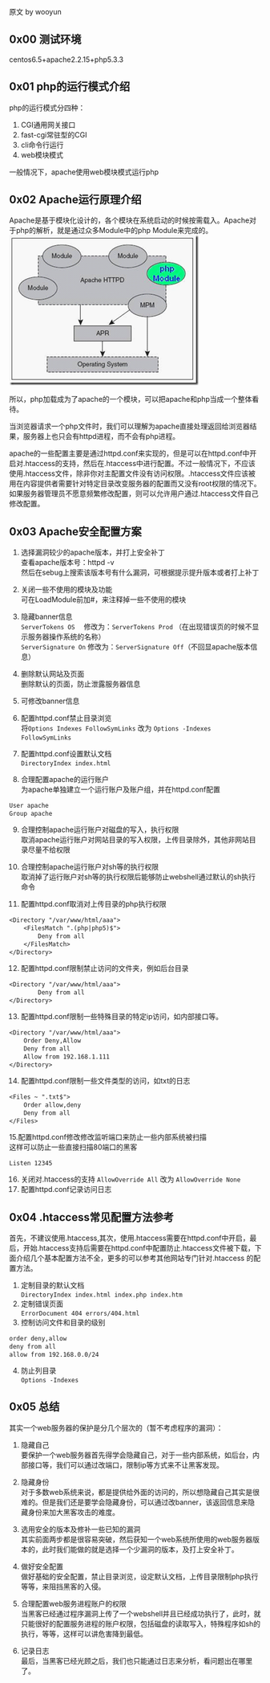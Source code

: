 原文 by wooyun  

## 0x00 测试环境

centos6.5+apache2.2.15+php5.3.3  

## 0x01 php的运行模式介绍

php的运行模式分四种：  

1. CGI通用网关接口 
2. fast-cgi常驻型的CGI 
3. cli命令行运行 
4. web模块模式 

一般情况下，apache使用web模块模式运行php  

## 0x02 Apache运行原理介绍

Apache是基于模块化设计的，各个模块在系统启动的时候按需载入。Apache对于php的解析，就是通过众多Module中的php Module来完成的。  
![](../pictures/apacheconf1.png)  

所以，php加载成为了apache的一个模块，可以把apache和php当成一个整体看待。    

当浏览器请求一个php文件时，我们可以理解为apache直接处理返回给浏览器结果，服务器上也只会有httpd进程，而不会有php进程。    

apache的一些配置主要是通过httpd.conf来实现的，但是可以在httpd.conf中开启对.htaccess的支持，然后在.htaccess中进行配置。不过一般情况下，不应该使用.htaccess文件，除非你对主配置文件没有访问权限。.htaccess文件应该被用在内容提供者需要针对特定目录改变服务器的配置而又没有root权限的情况下。如果服务器管理员不愿意频繁修改配置，则可以允许用户通过.htaccess文件自己修改配置。    

## 0x03 Apache安全配置方案

1. 选择漏洞较少的apache版本，并打上安全补丁  
查看apache版本号：httpd -v    
然后在sebug上搜索该版本号有什么漏洞，可根据提示提升版本或者打上补丁      

2. 关闭一些不使用的模块及功能  
可在LoadModule前加#，来注释掉一些不使用的模块      

3. 隐藏banner信息  
`ServerTokens OS`　 修改为：`ServerTokens Prod` （在出现错误页的时候不显示服务器操作系统的名称）      
`ServerSignature On` 修改为：`ServerSignature Off`（不回显apache版本信息）    

4. 删除默认网站及页面  
删除默认的页面，防止泄露服务器信息    

5. 可修改banner信息  

6. 配置httpd.conf禁止目录浏览    
将`Options Indexes FollowSymLinks` 改为 `Options -Indexes FollowSymLinks`   

7. 配置httpd.conf设置默认文档  
`DirectoryIndex index.html`  

8. 合理配置apache的运行账户  
为apache单独建立一个运行账户及账户组，并在httpd.conf配置    
```
User apache
Group apache
```
9. 合理控制apache运行账户对磁盘的写入，执行权限  
取消apache运行账户对网站目录的写入权限，上传目录除外，其他非网站目录尽量不给权限    

10. 合理控制apache运行账户对sh等的执行权限  
取消掉了运行账户对sh等的执行权限后能够防止webshell通过默认的sh执行命令    

11. 配置httpd.conf取消对上传目录的php执行权限    
```
<Directory "/var/www/html/aaa">     
    <FilesMatch ".(php|php5)$">     
        Deny from all     
    </FilesMatch> 
</Directory> 
```
12. 配置httpd.conf限制禁止访问的文件夹，例如后台目录  
```
<Directory "/var/www/html/aaa">     
        Deny from all     
</Directory> 
```
13. 配置httpd.conf限制一些特殊目录的特定ip访问，如内部接口等。  
```
<Directory "/var/www/html/aaa">     
    Order Deny,Allow
    Deny from all
    Allow from 192.168.1.111    
</Directory> 
```
14. 配置httpd.conf限制一些文件类型的访问，如txt的日志
```
<Files ~ ".txt$"> 
    Order allow,deny 
    Deny from all 
</Files>
``` 
15.配置httpd.conf修改修改监听端口来防止一些内部系统被扫描  
这样可以防止一些直接扫描80端口的黑客    
```
Listen 12345 
```
16. 关闭对.htaccess的支持
`AllowOverride All` 
改为
`AllowOverride None` 
17. 配置httpd.conf记录访问日志    

## 0x04 .htaccess常见配置方法参考

首先，不建议使用.htaccess,其次，使用.htaccess需要在httpd.conf中开启，最后，开始.htaccess支持后需要在httpd.conf中配置防止.htaccess文件被下载，下面介绍几个基本配置方法不全，更多的可以参考其他网站专门针对.htaccess 的配置方法。    

1. 定制目录的默认文档  
`DirectoryIndex index.html index.php index.htm `  
2. 定制错误页面  
`ErrorDocument 404 errors/404.html `  
3. 控制访问文件和目录的级别  
```
order deny,allow  
deny from all  
allow from 192.168.0.0/24 
```
4. 防止列目录  
`Options -Indexes`  
 
## 0x05 总结

其实一个web服务器的保护是分几个层次的（暂不考虑程序的漏洞）：  

1. 隐藏自己  
要保护一个web服务器首先得学会隐藏自己，对于一些内部系统，如后台，内部接口等，我们可以通过改端口，限制ip等方式来不让黑客发现。    

2. 隐藏身份  
对于多数web系统来说，都是提供给外面的访问的，所以想隐藏自己其实是很难的。但是我们还是要学会隐藏身份，可以通过改banner，该返回信息来隐藏身份来加大黑客攻击的难度。    

3. 选用安全的版本及修补一些已知的漏洞  
其实前面两步都是很容易突破，然后获知一个web系统所使用的web服务器版本的，此时我们能做的就是选择一个少漏洞的版本，及打上安全补丁。    

4. 做好安全配置  
做好基础的安全配置，禁止目录浏览，设定默认文档，上传目录限制php执行等等，来阻挡黑客的入侵。    

5. 合理配置web服务进程账户的权限  
当黑客已经通过程序漏洞上传了一个webshell并且已经成功执行了，此时，就只能很好的配置服务进程的账户权限，包括磁盘的读取写入，特殊程序如sh的执行，等等，这样可以讲危害降到最低。    

6. 记录日志  
最后，当黑客已经光顾之后，我们也只能通过日志来分析，看问题出在哪里了。     